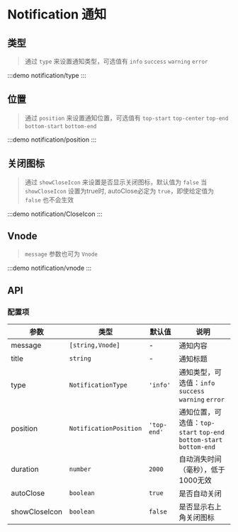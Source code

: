 # Notification 通知

## 类型 
> 通过 `type` 来设置通知类型，可选值有 `info` `success` `warning` `error`

:::demo notification/type
:::

## 位置
> 通过 `position` 来设置通知位置，可选值有 `top-start` `top-center` `top-end` `bottom-start` `bottom-end`

:::demo notification/position
:::

## 关闭图标
> 通过 `showCloseIcon` 来设置是否显示关闭图标，默认值为 `false`
> 当 `showCloseIcon` 设置为true时, autoClose必定为 `true`，即使给定值为 `false` 也不会生效

:::demo notification/CloseIcon
:::

## Vnode
> `message` 参数也可为 `Vnode`

:::demo notification/vnode
:::

## API

### 配置项

| 参数          | 类型                   | 默认值      | 说明                                                                |
| ------------- | ---------------------- | ----------- | ------------------------------------------------------------------- |
| message       | `[string,Vnode]`       | -           | 通知内容                                                            |
| title         | `string`               | -           | 通知标题                                                            |
| type          | `NotificationType`     | `'info'`    | 通知类型，可选值：`info` `success` `warning` `error`                |
| position      | `NotificationPosition` | `'top-end'` | 通知位置，可选值：`top-start` `top-end` `bottom-start` `bottom-end` |
| duration      | `number`               | `2000`      | 自动消失时间（毫秒），低于1000无效                                  |
| autoClose     | `boolean`              | `true`      | 是否自动关闭                                                        |
| showCloseIcon | `boolean`              | `false`     | 是否显示右上角关闭图标                                              |